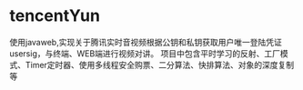 # tencentYun
使用javaweb,实现关于腾讯实时音视频根据公钥和私钥获取用户唯一登陆凭证usersig，与终端、WEB端进行视频对讲。
项目中包含平时学习的反射、工厂模式、Timer定时器、使用多线程安全购票、二分算法、快排算法、对象的深度复制等
